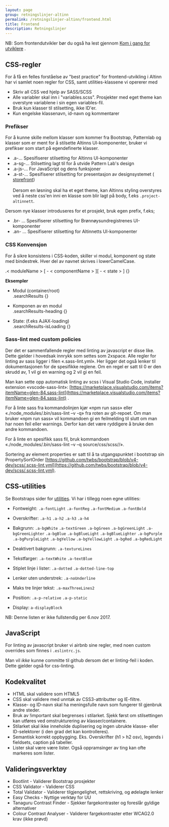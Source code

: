 ```yaml
---
layout: page
group: retningslinjer-altinn
permalink: /retningslinjer-altinn/frontend.html
title: Frontend
description: Retningslinjer
---
```


NB: Som frontendutvikler bør du også ha lest gjennom [Kom i gang for utviklere](/designsystem-styleguide/komigang/utviklere.html) .


## CSS-regler

For å få en felles forståelse av "best practice" for frontend-utvikling i Altinn har vi samlet noen regler for CSS, samt utilities-klassene vi opererer med

- Skriv all CSS ved hjelp av SASS/SCSS
- Alle variabler skal inn i "variables.scss". Prosjekter med eget theme kan overstyre variablene i sin egen variables-fil.
- Bruk kun klasser til stilsetting, ikke ID'er.
- Kun engelske klassenavn, id-navn og kommentarer

### Prefikser

For å kunne skille mellom klasser som kommer fra Bootstrap, Patternlab og klasser som er ment for å stilsette Altinns UI-komponenter, bruker vi prefikser som start på egendefinerte klasser.

- .a-... Spesifiserer stilsetting for Altinns UI-komponenter
- .a-sg-... Stilsetting lagt til for å utvide Pattern Lab's design
- .a-js-... For JavaScript og dens funksjoner
- .a-st-... Spesifiserer stilsetting for presentasjon av designsystemet ( [storefront](https://github.com/Altinn/designsystem-styleguide))
<br><br>
Dersom en løsning skal ha et eget theme, kan Altinns styling overstyres ved å neste css'en inni en klasse som blir lagt på body, f.eks ```.project-altinnett```.

Dersom nye klasser introduseres for et prosjekt, bruk egen prefix, f.eks;
- .br- ... Spesifiserer stilsetting for Brønnøysundregistrenes UI-komponenter
- .an- ... Spesifiserer stilsetting for Altinnetts UI-komponenter

### CSS Konvensjon

For å sikre konsistens i CSS-koden, skiller vi modul, komponent og state med bindestrek. Hver del av navnet skrives i lowerCamelCase.

.< moduleName > [ - < componentName > ][ - < state > ] {}

**Eksempler**

- Modul (container/root) <br> .searchResults {}

- Komponen av en modul<br>.searchResults-heading {}

- State: (f.eks AJAX-loading)<br> .searchResults-isLoading {}

### Sass-lint med custom policies

Der det er sammenfallende regler med linting av javascript er disse like. Dette gjelder i hovedsak innrykk som settes som 2xspace. Alle regler for linting av sass ligger i filen «.sass-lint.yml». Her ligger det også lenker til dokumentasjonen for de spesifikke reglene. Om en regel er satt til 0 er den skrudd av, 1 vil gi en warning og 2 vil gi en feil.

Man kan sette opp automatisk linting av scss i Visual Studio Code, installer extension «vscode-sass-lint»: [https://marketplace.visualstudio.com/items?itemName=glen-84.sass-lint](https://marketplace.visualstudio.com/items?itemName=glen-84.sass-lint) .

For å linte sass fra kommandolinjen kjør «npm run sass» eller «./node_modules/.bin/sass-lint –v -q» fra roten av git-repoet. Om man bruker «npm run sass» vil kommandoen gi en feilmelding til slutt om man har noen feil eller warnings. Derfor kan det være ryddigere å bruke den andre kommandoen.

For å linte en spesifikk sass fil, bruk kommandoen «./node_modules/.bin/sass-lint –v –q source/css/scss/<mappenavn>/<filnavn>».

Sortering av element properties er satt til å ta utgangspunktet i bootstrap sin PropertySortOrder [https://github.com/twbs/bootstrap/blob/v4-dev/scss/.scss-lint.yml](https://github.com/twbs/bootstrap/blob/v4-dev/scss/.scss-lint.yml).

## CSS-utilities
Se Bootstraps sider for [utilities](https://v4-alpha.getbootstrap.com/utilities/borders/). Vi har i tillegg noen egne utilities:

- Fontweight: ```.a-fontLight``` ```.a-fontReg```  ```.a-fontMedium```  ```.a-fontBold```

- Overskrifter: ```.a-h1``` ```.a-h2```  ```.a-h3```  ```.a-h4```

- Bakgrunn: ```.a-bgWhite``` ```.a-textGreen``` ```.a-bgGreen``` ```.a-bgGreenLight``` ```.a-bgGreenLighter``` ```.a-bgBlue``` ```.a-bgBlueLight``` ```.a-bgBlueLighter``` ```.a-bgPurple``` ```.a-bgPurpleLight``` ```.a-bgYellow``` ```.a-bgYellowLight```  ```.a-bgRed```   ```.a-bgRedLight```

- Deaktivert bakgrunn: ```.a-textureLines```

- Tekstfarger: ```.a-textWhite``` ```.a-textBlue```

- Stiplet linje i lister: ```.a-dotted``` ```.a-dotted-line-top```

- Lenker uten understrek: ```.a-noUnderline```

- Maks tre linjer tekst: ```.a-maxThreeLines2```

- Position: ```.a-p-relative``` ```.a-p-static ```

- Display: ```a-displayBlock```

<div id="alert-no-arrow" class="a-message a-message-error a-message--arrow-off a-message--fullwidth mb-2 a-py-minus-1">
  NB: Denne listen er ikke fullstendig per 6.nov 2017.
</div>

## JavaScript
For linting av javascript bruker vi airbnb sine regler, med noen custom overrides som finnes i ```.eslintrc.js```.

Man vil *ikke* kunne committe til github dersom det er linting-feil i koden. Dette gjelder også for css-linting.


## Kodekvalitet

- HTML skal validere som HTML5
- CSS skal validere med unntak av CSS3-attributter og IE-filtre.
- Klasse- og ID-navn skal ha meningsfulle navn som fungerer til gjenbruk andre steder.
- Bruk av !important skal begrenses i stilarket. Sjekk først om stilsettingen kan utføres ved omstrukturering av klasser/containere.
- Stilarket skal ikke inneholde duplisering og ingen ubrukte klasse- eller ID-selektorer (i den grad det kan kontrolleres).
- Semantisk korrekt oppbygging. Eks. Overskrifter (h1 > h2 osv), legends i fieldsets, caption på tabeller.
- Lister skal være være lister. Også oppramsinger av ting kan ofte markeres som lister.

## Valideringsverktøy
- Bootlint - Validerer Bootstrap prosjekter
- CSS Validator - Validerer CSS
- Total Validator - Validerer tilgjengelighet, rettskriving, og ødelagte lenker
- Easy Checks - Nyttige verktøy for UU
- Tanaguru Contrast Finder - Sjekker fargekontraster og foreslår gyldige alternativer
- Colour Contrast Analyser - Validerer fargekontraster etter WCAG2.0 krav (ikke prøvd)
